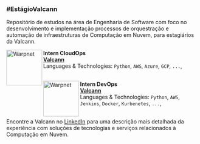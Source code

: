 ### #EstágioValcann
Repositório de estudos na área de Engenharia de Software com foco no desenvolvimento e implementação processos de orquestração e automação de infraestruturas de Computação em Nuvem, para estagiários da Valcann.

[<img align="left" height="94px" width="94px" alt="Warpnet" src="https://avatars.githubusercontent.com/u/7407423?s=200&v=4"/>](https://www.valcann.com.br/valcann/carreiras)

**Intern CloudOps** \
[**Valcann**](https://www.valcann.com.br/valcann/) \
Languages & Technologies: `Python`, `AWS`, `Azure`, `GCP`, `...`,\
<br/>

[<img align="left" height="94px" width="94px" alt="Warpnet" src="https://avatars.githubusercontent.com/u/7407423?s=200&v=4"/>](https://www.valcann.com.br/valcann/carreiras)

**Intern DevOps** \
[**Valcann**](https://www.valcann.com.br/valcann/) \
Languages & Technologies: `Python`, `AWS`, `Jenkins`, `Docker`, `Kurbenetes`, `...`,\
<br/>

Encontre a Valcann no [LinkedIn](https://br.linkedin.com/company/valcann) para uma descrição mais detalhada da experiência com soluções de tecnologias e serviços relacionados à Computação em Nuvem.
